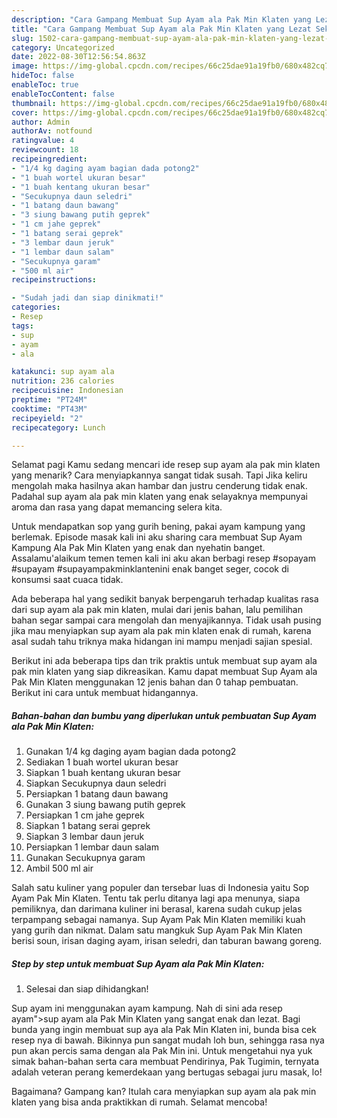 ```yaml
---
description: "Cara Gampang Membuat Sup Ayam ala Pak Min Klaten yang Lezat Sekali, Buat Buka Puasa Enak"
title: "Cara Gampang Membuat Sup Ayam ala Pak Min Klaten yang Lezat Sekali, Buat Buka Puasa Enak"
slug: 1502-cara-gampang-membuat-sup-ayam-ala-pak-min-klaten-yang-lezat-sekali-buat-buka-puasa-enak
category: Uncategorized
date: 2022-08-30T12:56:54.863Z
image: https://img-global.cpcdn.com/recipes/66c25dae91a19fb0/680x482cq70/sup-ayam-ala-pak-min-klaten-foto-resep-utama.jpg
hideToc: false
enableToc: true
enableTocContent: false
thumbnail: https://img-global.cpcdn.com/recipes/66c25dae91a19fb0/680x482cq70/sup-ayam-ala-pak-min-klaten-foto-resep-utama.jpg
cover: https://img-global.cpcdn.com/recipes/66c25dae91a19fb0/680x482cq70/sup-ayam-ala-pak-min-klaten-foto-resep-utama.jpg
author: Admin
authorAv: notfound
ratingvalue: 4
reviewcount: 18
recipeingredient:
- "1/4 kg daging ayam bagian dada potong2"
- "1 buah wortel ukuran besar"
- "1 buah kentang ukuran besar"
- "Secukupnya daun seledri"
- "1 batang daun bawang"
- "3 siung bawang putih geprek"
- "1 cm jahe geprek"
- "1 batang serai geprek"
- "3 lembar daun jeruk"
- "1 lembar daun salam"
- "Secukupnya garam"
- "500 ml air"
recipeinstructions:

- "Sudah jadi dan siap dinikmati!"
categories:
- Resep
tags:
- sup
- ayam
- ala

katakunci: sup ayam ala 
nutrition: 236 calories
recipecuisine: Indonesian
preptime: "PT24M"
cooktime: "PT43M"
recipeyield: "2"
recipecategory: Lunch

---
```



Selamat pagi Kamu sedang mencari ide resep sup ayam ala pak min klaten yang menarik? Cara menyiapkannya sangat tidak susah. Tapi Jika keliru mengolah maka hasilnya akan hambar dan justru cenderung tidak enak. Padahal sup ayam ala pak min klaten yang enak selayaknya mempunyai aroma dan rasa yang dapat memancing selera kita.


Untuk mendapatkan sop yang gurih bening, pakai ayam kampung yang berlemak. Episode masak kali ini aku sharing cara membuat Sup Ayam Kampung Ala Pak Min Klaten yang enak dan nyehatin banget. Assalamu&#39;alaikum temen temen kali ini aku akan berbagi resep #sopayam #supayam #supayampakminklantenini enak banget seger, cocok di konsumsi saat cuaca tidak.

Ada beberapa hal yang sedikit banyak berpengaruh terhadap kualitas rasa dari sup ayam ala pak min klaten, mulai dari jenis bahan, lalu pemilihan bahan segar sampai cara mengolah dan menyajikannya. Tidak usah pusing jika mau menyiapkan sup ayam ala pak min klaten enak di rumah, karena asal sudah tahu triknya maka hidangan ini mampu menjadi sajian spesial.


Berikut ini ada beberapa tips dan trik praktis untuk membuat sup ayam ala pak min klaten yang siap dikreasikan. Kamu dapat membuat Sup Ayam ala Pak Min Klaten menggunakan 12 jenis bahan dan 0 tahap pembuatan. Berikut ini cara untuk membuat hidangannya.

<!--inarticleads1-->

##### Bahan-bahan dan bumbu yang diperlukan untuk pembuatan Sup Ayam ala Pak Min Klaten:

1. Gunakan 1/4 kg daging ayam bagian dada potong2
1. Sediakan 1 buah wortel ukuran besar
1. Siapkan 1 buah kentang ukuran besar
1. Siapkan Secukupnya daun seledri
1. Persiapkan 1 batang daun bawang
1. Gunakan 3 siung bawang putih geprek
1. Persiapkan 1 cm jahe geprek
1. Siapkan 1 batang serai geprek
1. Siapkan 3 lembar daun jeruk
1. Persiapkan 1 lembar daun salam
1. Gunakan Secukupnya garam
1. Ambil 500 ml air


Salah satu kuliner yang populer dan tersebar luas di Indonesia yaitu Sop Ayam Pak Min Klaten. Tentu tak perlu ditanya lagi apa menunya, siapa pemiliknya, dan darimana kuliner ini berasal, karena sudah cukup jelas terpampang sebagai namanya. Sup Ayam Pak Min Klaten memiliki kuah yang gurih dan nikmat. Dalam satu mangkuk Sup Ayam Pak Min Klaten berisi soun, irisan daging ayam, irisan seledri, dan taburan bawang goreng. 

<!--inarticleads2-->

##### Step by step untuk membuat Sup Ayam ala Pak Min Klaten:


1. Selesai dan siap dihidangkan!

Sup ayam ini menggunakan ayam kampung. Nah di sini ada resep ayam&#34;&gt;sup ayam ala Pak Min Klaten yang sangat enak dan lezat. Bagi bunda yang ingin membuat sup aya ala Pak Min Klaten ini, bunda bisa cek resep nya di bawah. Bikinnya pun sangat mudah loh bun, sehingga rasa nya pun akan percis sama dengan ala Pak Min ini. Untuk mengetahui nya yuk simak bahan-bahan serta cara membuat Pendirinya, Pak Tugimin, ternyata adalah veteran perang kemerdekaan yang bertugas sebagai juru masak, lo! 

Bagaimana? Gampang kan? Itulah cara menyiapkan sup ayam ala pak min klaten yang bisa anda praktikkan di rumah. Selamat mencoba!
